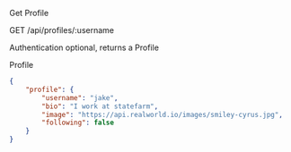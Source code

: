 
Get Profile

GET /api/profiles/:username

Authentication optional, returns a Profile

Profile

```json
{
    "profile": {
        "username": "jake",
        "bio": "I work at statefarm",
        "image": "https://api.realworld.io/images/smiley-cyrus.jpg",
        "following": false
    }
}

